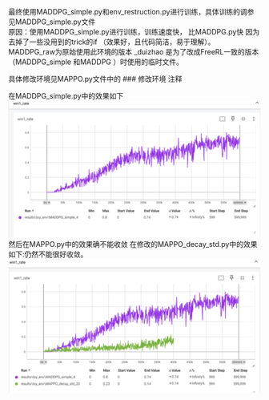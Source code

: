 最终使用MADDPG_simple.py和env_restruction.py进行训练，具体训练的调参见MADDPG_simple.py文件  
原因：使用MADDPG_simple.py进行训练，训练速度快， 比MADDPG.py快 因为去掉了一些没用到的trick的if
（效果好，且代码简洁，易于理解）。
MADDPG_raw为原始使用此环境的版本
_duizhao 是为了改成FreeRL一致的版本（MADDPG_simple 和MADDPG ）时使用的临时文件。


具体修改环境见MAPPO.py文件中的 ### 修改环境 注释

在MADDPG_simple.py中的效果如下
![alt text](image.png)
然后在MAPPO.py中的效果确不能收敛
在修改的MAPPO_decay_std.py中的效果如下:仍然不能很好收敛。
![alt text](image-1.png)